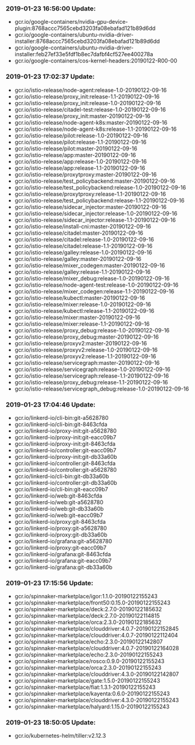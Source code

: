### 2019-01-23 16:56:00 Update:

- gcr.io/google-containers/nvidia-gpu-device-plugin:8768accc7565cebd3203fa08ebafad121b89d6dd
- gcr.io/google-containers/ubuntu-nvidia-driver-installer:8768accc7565cebd3203fa08ebafad121b89d6dd
- gcr.io/google-containers/ubuntu-nvidia-driver-installer:feb27ef33e5fdf1b8ec7dafbf4cf527ee400278a
- gcr.io/google-containers/cos-kernel-headers:20190122-R00-00
### 2019-01-23 17:02:37 Update:

- gcr.io/istio-release/node-agent:release-1.0-20190122-09-16
- gcr.io/istio-release/proxy_init:release-1.1-20190122-09-16
- gcr.io/istio-release/proxy_init:release-1.0-20190122-09-16
- gcr.io/istio-release/citadel-test:release-1.0-20190122-09-16
- gcr.io/istio-release/proxy_init:master-20190122-09-16
- gcr.io/istio-release/node-agent-k8s:master-20190122-09-16
- gcr.io/istio-release/node-agent-k8s:release-1.1-20190122-09-16
- gcr.io/istio-release/pilot:release-1.0-20190122-09-16
- gcr.io/istio-release/pilot:release-1.1-20190122-09-16
- gcr.io/istio-release/pilot:master-20190122-09-16
- gcr.io/istio-release/app:master-20190122-09-16
- gcr.io/istio-release/app:release-1.0-20190122-09-16
- gcr.io/istio-release/app:release-1.1-20190122-09-16
- gcr.io/istio-release/proxytproxy:master-20190122-09-16
- gcr.io/istio-release/test_policybackend:master-20190122-09-16
- gcr.io/istio-release/test_policybackend:release-1.0-20190122-09-16
- gcr.io/istio-release/proxytproxy:release-1.1-20190122-09-16
- gcr.io/istio-release/test_policybackend:release-1.1-20190122-09-16
- gcr.io/istio-release/sidecar_injector:master-20190122-09-16
- gcr.io/istio-release/sidecar_injector:release-1.0-20190122-09-16
- gcr.io/istio-release/sidecar_injector:release-1.1-20190122-09-16
- gcr.io/istio-release/install-cni:master-20190122-09-16
- gcr.io/istio-release/citadel:master-20190122-09-16
- gcr.io/istio-release/citadel:release-1.0-20190122-09-16
- gcr.io/istio-release/citadel:release-1.1-20190122-09-16
- gcr.io/istio-release/galley:release-1.0-20190122-09-16
- gcr.io/istio-release/galley:master-20190122-09-16
- gcr.io/istio-release/mixer_codegen:master-20190122-09-16
- gcr.io/istio-release/galley:release-1.1-20190122-09-16
- gcr.io/istio-release/mixer_debug:release-1.0-20190122-09-16
- gcr.io/istio-release/node-agent-test:release-1.0-20190122-09-16
- gcr.io/istio-release/mixer_codegen:release-1.1-20190122-09-16
- gcr.io/istio-release/kubectl:master-20190122-09-16
- gcr.io/istio-release/mixer:release-1.0-20190122-09-16
- gcr.io/istio-release/kubectl:release-1.1-20190122-09-16
- gcr.io/istio-release/mixer:master-20190122-09-16
- gcr.io/istio-release/mixer:release-1.1-20190122-09-16
- gcr.io/istio-release/proxy_debug:release-1.0-20190122-09-16
- gcr.io/istio-release/proxy_debug:master-20190122-09-16
- gcr.io/istio-release/proxyv2:master-20190122-09-16
- gcr.io/istio-release/proxyv2:release-1.0-20190122-09-16
- gcr.io/istio-release/proxyv2:release-1.1-20190122-09-16
- gcr.io/istio-release/servicegraph:master-20190122-09-16
- gcr.io/istio-release/servicegraph:release-1.0-20190122-09-16
- gcr.io/istio-release/servicegraph:release-1.1-20190122-09-16
- gcr.io/istio-release/proxy_debug:release-1.1-20190122-09-16
- gcr.io/istio-release/servicegraph_debug:release-1.0-20190122-09-16
### 2019-01-23 17:04:46 Update:

- gcr.io/linkerd-io/cli-bin:git-a5628780
- gcr.io/linkerd-io/cli-bin:git-8463cfda
- gcr.io/linkerd-io/proxy-init:git-a5628780
- gcr.io/linkerd-io/proxy-init:git-eacc09b7
- gcr.io/linkerd-io/proxy-init:git-8463cfda
- gcr.io/linkerd-io/controller:git-eacc09b7
- gcr.io/linkerd-io/proxy-init:git-db33a60b
- gcr.io/linkerd-io/controller:git-8463cfda
- gcr.io/linkerd-io/controller:git-a5628780
- gcr.io/linkerd-io/cli-bin:git-db33a60b
- gcr.io/linkerd-io/controller:git-db33a60b
- gcr.io/linkerd-io/cli-bin:git-eacc09b7
- gcr.io/linkerd-io/web:git-8463cfda
- gcr.io/linkerd-io/web:git-a5628780
- gcr.io/linkerd-io/web:git-db33a60b
- gcr.io/linkerd-io/web:git-eacc09b7
- gcr.io/linkerd-io/proxy:git-8463cfda
- gcr.io/linkerd-io/proxy:git-a5628780
- gcr.io/linkerd-io/proxy:git-db33a60b
- gcr.io/linkerd-io/grafana:git-a5628780
- gcr.io/linkerd-io/proxy:git-eacc09b7
- gcr.io/linkerd-io/grafana:git-8463cfda
- gcr.io/linkerd-io/grafana:git-eacc09b7
- gcr.io/linkerd-io/grafana:git-db33a60b
### 2019-01-23 17:15:56 Update:

- gcr.io/spinnaker-marketplace/igor:1.1.0-20190122155243
- gcr.io/spinnaker-marketplace/front50:0.15.0-20190122155243
- gcr.io/spinnaker-marketplace/deck:2.7.0-20190122185632
- gcr.io/spinnaker-marketplace/deck:2.7.0-20190122114815
- gcr.io/spinnaker-marketplace/orca:2.3.0-20190122185632
- gcr.io/spinnaker-marketplace/clouddriver:4.0.7-20190122152845
- gcr.io/spinnaker-marketplace/clouddriver:4.0.7-20190122112404
- gcr.io/spinnaker-marketplace/echo:2.3.0-20190122142807
- gcr.io/spinnaker-marketplace/clouddriver:4.0.7-20190122164028
- gcr.io/spinnaker-marketplace/echo:2.3.0-20190122155243
- gcr.io/spinnaker-marketplace/rosco:0.9.0-20190122155243
- gcr.io/spinnaker-marketplace/orca:2.3.0-20190122155243
- gcr.io/spinnaker-marketplace/clouddriver:4.3.0-20190122142807
- gcr.io/spinnaker-marketplace/gate:1.5.0-20190122155243
- gcr.io/spinnaker-marketplace/fiat:1.3.1-20190122155243
- gcr.io/spinnaker-marketplace/kayenta:0.6.0-20190122155243
- gcr.io/spinnaker-marketplace/clouddriver:4.3.0-20190122155243
- gcr.io/spinnaker-marketplace/halyard:1.15.0-20190122155243
### 2019-01-23 18:50:05 Update:

- gcr.io/kubernetes-helm/tiller:v2.12.3
